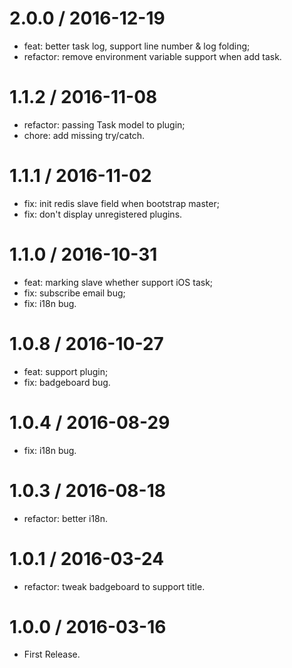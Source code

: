 # 2.0.0  / 2016-12-19
* feat: better task log, support line number & log folding;
* refactor: remove environment variable support when add task.

# 1.1.2  / 2016-11-08
* refactor: passing Task model to plugin;
* chore: add missing try/catch.

# 1.1.1  / 2016-11-02
* fix: init redis slave field when bootstrap master;
* fix: don't display unregistered plugins.

# 1.1.0  / 2016-10-31
* feat: marking slave whether support iOS task;
* fix: subscribe email bug;
* fix: i18n bug.

# 1.0.8  / 2016-10-27
* feat: support plugin;
* fix: badgeboard bug.

# 1.0.4  / 2016-08-29
* fix: i18n bug.

# 1.0.3  / 2016-08-18
* refactor: better i18n.

# 1.0.1  / 2016-03-24
* refactor: tweak badgeboard to support title.

# 1.0.0  / 2016-03-16
* First Release.
